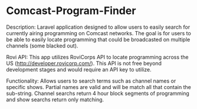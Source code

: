 # Comcast-Program-Finder

Description:
  Laravel application designed to allow users to easily search for currently airing programming on Comcast networks. The goal is for users to be able to easily locate programming that could be broadcasted on multiple channels (some blacked out).

Rovi API:
  This app utilizes RoviCorps API to locate programming across the US (http://developer.rovicorp.com/). This API is not free beyond development stages and would require an API key to utilize.
  
Functionality:
  Allows users to search terms such as channel names or specific shows. Partial names are valid and will be match all that contain the sub-string. Channel searchs return 4 hour block segments of programming and show searchs return only matching.
